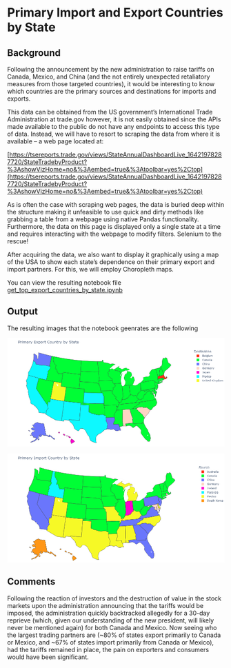# Primary Import and Export Countries by State

## Background

Following the announcement by the new administration to raise tariffs on Canada, Mexico, and China (and the not entirely unexpected retaliatory measures from those targeted countries), it would be interesting to know which countries are the primary sources and destinations for imports and exports.

This data can be obtained from the US government’s International Trade Administration at trade.gov however, it is not easily obtained since the APIs made available to the public do not have any endpoints to access this type of data. Instead, we will have to resort to scraping the data from where it is available – a web page located at:

[https://tsereports.trade.gov/views/StateAnnualDashboardLive_16421978287720/StateTradebyProduct?%3AshowVizHome=no&%3Aembed=true&%3Atoolbar=yes%2Ctop](https://tsereports.trade.gov/views/StateAnnualDashboardLive_16421978287720/StateTradebyProduct?%3AshowVizHome=no&%3Aembed=true&%3Atoolbar=yes%2Ctop)

As is often the case with scraping web pages, the data is buried deep within the structure making it unfeasible to use quick and dirty methods like grabbing a table from a webpage using native Pandas functionality. Furthermore, the data on this page is displayed only a single state at a time and requires interacting with the webpage to modify filters. Selenium to the rescue!

After acquiring the data, we also want to display it graphically using a map of the USA to show each state’s dependence on their primary export and import partners. For this, we will employ Choropleth maps.

You can view the resulting notebook file [get_top_export_countries_by_state.ipynb](get_top_export_countries_by_state.ipynb)

## Output

The resulting images that the notebook geenrates are the following

![export_countries_by_state.png](./images/export_countries_by_state.png)

![import_countries_by_state.png](./images/import_countries_by_state.png)

## Comments

Following the reaction of investors and the destruction of value in the stock markets upon the administration announcing that the tariffs would be imposed, the administration quickly backtracked allegedly for a 30-day reprieve (which, given our understanding of the new president, will likely never be mentioned again) for both Canada and Mexico. Now seeing who the largest trading partners are (~80% of states export primarily to Canada or Mexico, and ~67% of states import primarily from Canada or Mexico), had the tariffs remained in place, the pain on exporters and consumers would have been significant.